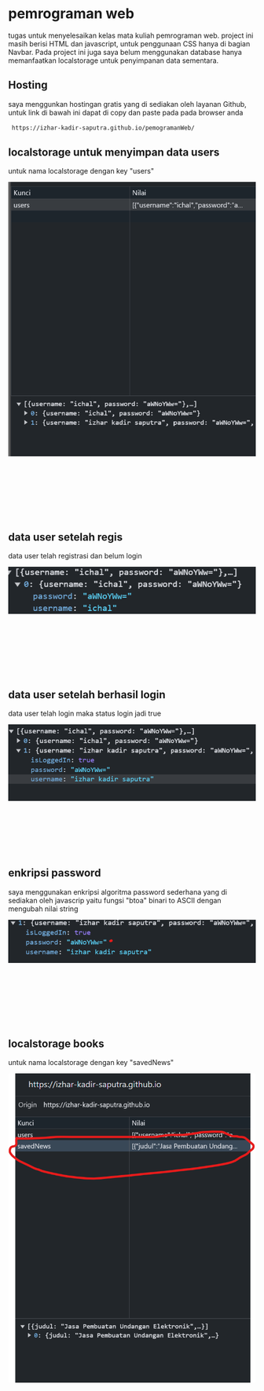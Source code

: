 
# pemrograman web

tugas untuk menyelesaikan kelas mata kuliah pemrograman web. project ini masih berisi HTML dan javascript, untuk penggunaan CSS hanya di bagian Navbar. Pada project ini juga saya belum menggunakan database hanya memanfaatkan localstorage untuk penyimpanan data sementara.


## Hosting

saya menggunkan hostingan gratis yang di sediakan oleh layanan Github, untuk link di bawah ini dapat di copy dan paste pada pada browser anda

```bash
 https://izhar-kadir-saputra.github.io/pemogramanWeb/
```


## localstorage untuk menyimpan data users
untuk nama localstorage dengan key "users"

![App Screenshot](./images/dataUser.png)
<br></br>
<br></br>
<br></br>
<br></br>

## data user setelah regis
data user telah registrasi dan belum login

![App Screenshot](./images/userregis.png)
<br></br>
<br></br>
<br></br>
<br></br>


## data user setelah berhasil login
data user telah login maka status login jadi true

![App Screenshot](./images/userlogin.png)
<br></br>
<br></br>
<br></br>
<br></be>

## enkripsi password
saya menggunakan enkripsi algoritma password sederhana yang di sediakan oleh javascrip yaitu fungsi "btoa" binari to ASCII dengan mengubah nilai string

![App Screenshot](./images/enkripsipassword.png)
<br></br>
<br></br>
<br></br>
<br></br>

## localstorage books 
untuk nama localstorage dengan key "savedNews"

![App Screenshot](./images/databooks.png)
<br></br>
<br></br>
<br></br>
<br></br>
